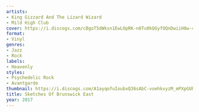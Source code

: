 ```yaml
---
artists:
- King Gizzard And The Lizard Wizard
- Mild High Club
cover: https://i.discogs.com/cBgoT5dWksn1EwLOpRK-n6Tu0kQGyfOQnDwiiH8w-4k/rs:fit/g:sm/q:90/h:600/w:600/czM6Ly9kaXNjb2dz/LWRhdGFiYXNlLWlt/YWdlcy9SLTEwOTkx/NTMyLTE1MDkwMjQ5/NzgtODIyNi5qcGVn.jpeg
format:
- Vinyl
genres:
- Jazz
- Rock
labels:
- Heavenly
styles:
- Psychedelic Rock
- Avantgarde
thumbnail: https://i.discogs.com/A1ayqofuIoubxQ36sAbC-voehkvyzM_mPXpGUhMGEwI/rs:fit/g:sm/q:40/h:150/w:150/czM6Ly9kaXNjb2dz/LWRhdGFiYXNlLWlt/YWdlcy9SLTEwOTkx/NTMyLTE1MDkwMjQ5/NzgtODIyNi5qcGVn.jpeg
title: Sketches Of Brunswick East
year: 2017
---
```

